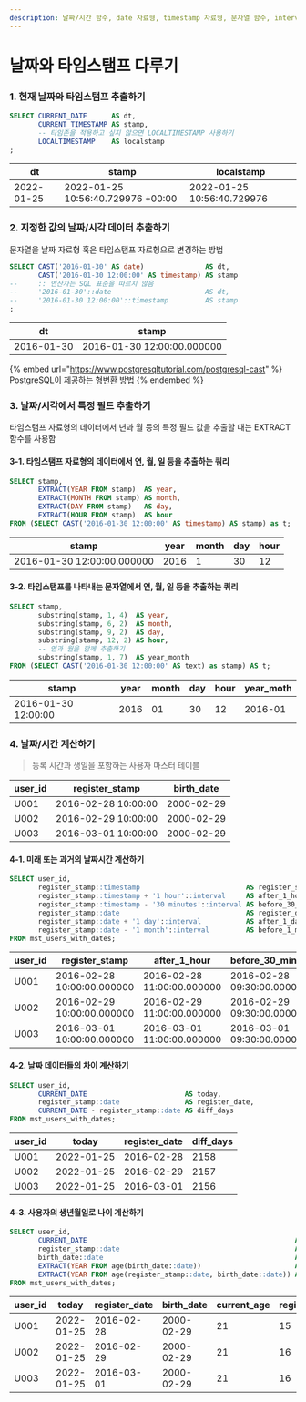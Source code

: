 ```yaml
---
description: 날짜/시간 함수, date 자료형, timestamp 자료형, 문자열 함수, interval 자료형
---
```


# 날짜와 타임스탬프 다루기

### 1. 현재 날짜와 타임스탬프 추출하기

```sql
SELECT CURRENT_DATE      AS dt,
       CURRENT_TIMESTAMP AS stamp,
       -- 타임존을 적용하고 싶지 않으면 LOCALTIMESTAMP 사용하기
       LOCALTIMESTAMP    AS localstamp
;
```

| dt         | stamp                             | localstamp                 |
| ---------- | --------------------------------- | -------------------------- |
| 2022-01-25 | 2022-01-25 10:56:40.729976 +00:00 | 2022-01-25 10:56:40.729976 |



### 2. 지정한 값의 날짜/시각 데이터 추출하기

문자열을 날짜 자료형 혹은 타임스탬프 자료형으로 변경하는 방법

```sql
SELECT CAST('2016-01-30' AS date)               AS dt,
       CAST('2016-01-30 12:00:00' AS timestamp) AS stamp
--     :: 연산자는 SQL 표준을 따르지 않음
--     '2016-01-30'::date                       AS dt,
--     '2016-01-30 12:00:00'::timestamp         AS stamp
;
```

| dt         | stamp                      |
| ---------- | -------------------------- |
| 2016-01-30 | 2016-01-30 12:00:00.000000 |

{% embed url="https://www.postgresqltutorial.com/postgresql-cast" %}
PostgreSQL이 제공하는 형변환 방법
{% endembed %}



### 3. 날짜/시각에서 특정 필드 추출하기

타임스탬프 자료형의 데이터에서 년과 월 등의 특정 필드 값을 추출할 때는 EXTRACT 함수를 사용함

#### 3-1. 타임스탬프 자료형의 데이터에서 연, 월, 일 등을 추출하는 쿼리

```sql
SELECT stamp,
       EXTRACT(YEAR FROM stamp)  AS year,
       EXTRACT(MONTH FROM stamp) AS month,
       EXTRACT(DAY FROM stamp)   AS day,
       EXTRACT(HOUR FROM stamp)  AS hour
FROM (SELECT CAST('2016-01-30 12:00:00' AS timestamp) AS stamp) as t;
```

| stamp                      | year | month | day | hour |
| -------------------------- | ---- | ----- | --- | ---- |
| 2016-01-30 12:00:00.000000 | 2016 | 1     | 30  | 12   |

#### 3-2. 타임스탬프를 나타내는 문자열에서 연, 월, 일 등을 추출하는 쿼리

```sql
SELECT stamp,
       substring(stamp, 1, 4)  AS year,
       substring(stamp, 6, 2)  AS month,
       substring(stamp, 9, 2)  AS day,
       substring(stamp, 12, 2) AS hour,
       -- 연과 월을 함께 추출하기
       substring(stamp, 1, 7)  AS year_month
FROM (SELECT CAST('2016-01-30 12:00:00' AS text) as stamp) AS t;
```

| stamp               | year | month | day | hour | year\_moth |
| ------------------- | ---- | ----- | --- | ---- | ---------- |
| 2016-01-30 12:00:00 | 2016 | 01    | 30  | 12   | 2016-01    |



### 4. 날짜/시간 계산하기

> 등록 시간과 생일을 포함하는 사용자 마스터 테이블

| user\_id | register\_stamp     | birth\_date |
| -------- | ------------------- | ----------- |
| U001     | 2016-02-28 10:00:00 | 2000-02-29  |
| U002     | 2016-02-29 10:00:00 | 2000-02-29  |
| U003     | 2016-03-01 10:00:00 | 2000-02-29  |

#### 4-1. 미래 또는 과거의 날짜시간 계산하기

```sql
SELECT user_id,
       register_stamp::timestamp                          AS register_stamp,
       register_stamp::timestamp + '1 hour'::interval     AS after_1_hour,
       register_stamp::timestamp - '30 minutes'::interval AS before_30_minutes,
       register_stamp::date                               AS register_date,
       register_stamp::date + '1 day'::interval           AS after_1_day,
       register_stamp::date - '1 month'::interval         AS before_1_month
FROM mst_users_with_dates;
```

| user\_id | register\_stamp            | after\_1\_hour             | before\_30\_minutes        | register\_date | after\_1\_day              | before\_1\_month           |
| -------- | -------------------------- | -------------------------- | -------------------------- | -------------- | -------------------------- | -------------------------- |
| U001     | 2016-02-28 10:00:00.000000 | 2016-02-28 11:00:00.000000 | 2016-02-28 09:30:00.000000 | 2016-02-28     | 2016-02-29 00:00:00.000000 | 2016-01-28 00:00:00.000000 |
| U002     | 2016-02-29 10:00:00.000000 | 2016-02-29 11:00:00.000000 | 2016-02-29 09:30:00.000000 | 2016-02-29     | 2016-03-01 00:00:00.000000 | 2016-01-29 00:00:00.000000 |
| U003     | 2016-03-01 10:00:00.000000 | 2016-03-01 11:00:00.000000 | 2016-03-01 09:30:00.000000 | 2016-03-01     | 2016-03-02 00:00:00.000000 | 2016-02-01 00:00:00.000000 |

#### 4-2. 날짜 데이터들의 차이 계산하기

```sql
SELECT user_id,
       CURRENT_DATE                        AS today,
       register_stamp::date                AS register_date,
       CURRENT_DATE - register_stamp::date AS diff_days
FROM mst_users_with_dates;
```

| user\_id | today      | register\_date | diff\_days |
| -------- | ---------- | -------------- | ---------- |
| U001     | 2022-01-25 | 2016-02-28     | 2158       |
| U002     | 2022-01-25 | 2016-02-29     | 2157       |
| U003     | 2022-01-25 | 2016-03-01     | 2156       |

#### 4-3. 사용자의 생년월일로 나이 계산하기

```sql
SELECT user_id,
       CURRENT_DATE                                                   AS today,
       register_stamp::date                                           AS register_date,
       birth_date::date                                               AS birth_date,
       EXTRACT(YEAR FROM age(birth_date::date))                       AS current_age,
       EXTRACT(YEAR FROM age(register_stamp::date, birth_date::date)) AS register_age
FROM mst_users_with_dates;
```

| user\_id | today      | register\_date | birth\_date | current\_age | register\_age |
| -------- | ---------- | -------------- | ----------- | ------------ | ------------- |
| U001     | 2022-01-25 | 2016-02-28     | 2000-02-29  | 21           | 15            |
| U002     | 2022-01-25 | 2016-02-29     | 2000-02-29  | 21           | 16            |
| U003     | 2022-01-25 | 2016-03-01     | 2000-02-29  | 21           | 16            |


